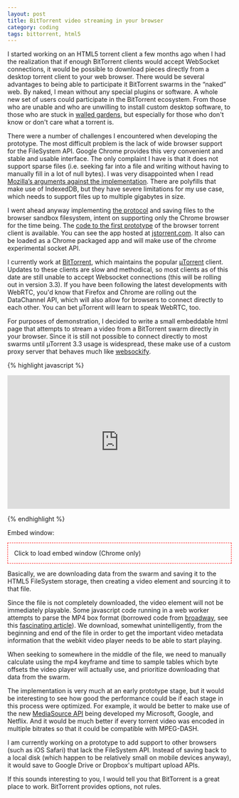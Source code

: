 ```yaml
---
layout: post
title: BitTorrent video streaming in your browser
category: coding
tags: bittorrent, html5
---
```



I started working on an HTML5 torrent client a few months ago when I
had the realization that if enough BitTorrent clients would accept
WebSocket connections, it would be possible to download pieces
directly from a desktop torrent client to your web browser. There
would be several advantages to being able to participate it BitTorrent
swarms in the “naked” web. By naked, I mean without any special
plugins or software. A whole new set of users could participate in the
BitTorrent ecosystem. From those who are unable and who are unwilling
to install custom desktop software, to those who are stuck in
<a href="http://www.apple.com">walled gardens</a>, but especially for
those who don't know or don't care what a torrent is.

There were a number of challenges I encountered when developing the
prototype. The most difficult problem is the lack of wide browser
support for the FileSystem API. Google Chrome provides this very
convenient and stable and usable interface. The only complaint I have
is that it does not support sparse files (i.e. seeking far into a file
and writing without having to manually fill in a lot of null bytes). I
was very disappointed when I read <a
href="https://hacks.mozilla.org/2012/07/why-no-filesystem-api-in-firefox/">Mozilla’s
arguments against the implementation</a>. There are polyfills that
make use of IndexedDB, but they have severe limitations for my use
case, which needs to support files up to multiple gigabytes in size.

I went ahead anyway implementing <a href="http://bittorrent.org/beps/bep_0003.html">the protocol</a> and saving files to the
browser sandbox filesystem, intent on supporting only the Chrome
browser for the time being. The <a
href="https://github.com/kzahel/jstorrent">code to the first
prototype</a> of the browser torrent client is available. You can see
the app hosted at <a href="http://jstorrent.com">jstorrent.com</a>. It
also can be loaded as a Chrome packaged app and will make use of the
chrome experimental socket API.


I currently work at <a href="http://bittorrent.com">BitTorrent</a>,
which maintains the popular <a
href="http://utorrent.com">&micro;Torrent</a> client. Updates to these
clients are slow and methodical, so most clients as of this date are
still unable to accept Websocket connections (this will be rolling out in version
3.3). If you have been following the latest developments with WebRTC,
you'd know that Firefox and Chrome are rolling out the DataChannel
API, which will also allow for browsers to connect directly to each
other. You can bet &micro;Torrent will learn to speak WebRTC, too.

For purposes of demonstration, I decided to write a small embeddable
html page that attempts to stream a video from a BitTorrent swarm
directly in your browser. Since it is still not possible to connect
directly to most swarms until &micro;Torrent 3.3 usage is widespread, these make use
of a custom proxy server that behaves much like <a
href="https://github.com/kanaka/websockify">websockify</a>.

{% highlight javascript %}

<iframe width="500" height="300" 
src="http://jstorrent.com/examples/embed_window.html#hash=f8049a655273f6a000be2bb2119716bcd4c741bc" 
frameborder="0" allowfullscreen="1"></iframe>

{% endhighlight %}

Embed window:
<div id="click" style="border:1px dashed red; padding: 1em">Click to load embed window (Chrome only)</div>
<script src="/scripts/torrent-show.js">
</script>

Basically, we are downloading data from the swarm and saving it to the HTML5 FileSystem storage, then creating a video element and sourcing it to that file.

Since the file is not completely downloaded, the video element will not be immediately playable. Some javascript code running in a web worker attempts to parse the MP4 box format (borrowed code from <a href="https://github.com/mbebenita/Broadway/blob/master/Player/mp4.js">broadway</a>, see this <a href="http://haxpath.squarespace.com/imported-20100930232226/2011/10/28/broadwayjs-h264-in-javascript.html">fascinating article</a>). We download, somewhat unintelligently, from the beginning and end of the file in order to get the important video metadata information that the webkit video player needs to be able to start playing.

When seeking to somewhere in the middle of the file, we need to manually calculate using the mp4 keyframe and time to sample tables which byte offsets the video player will actually use, and prioritize downloading that data from the swarm.

The implementation is very much at an early prototype stage, but it would be interesting to see how good the performance could be if each stage in this process were optimized. For example, it would be better to make use of the new <a href="http://dvcs.w3.org/hg/html-media/raw-file/tip/media-source/media-source.html">MediaSource API</a> being developed my Microsoft, Google, and Netflix. And it would be much better if every torrent video was encoded in multiple bitrates so that it could be compatible with MPEG-DASH.

I am currently working on a prototype to add support to other browsers (such as iOS Safari) that lack the FileSystem API. Instead of saving back to a local disk (which happen to be relatively small on mobile devices anyway), it would save to Google Drive or Dropbox's multipart upload APIs.

If this sounds interesting to you, I would tell you that BitTorrent is
a great place to work. BitTorrent provides options, not rules.
